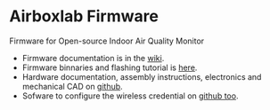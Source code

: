 # Airboxlab Firmware
Firmware for Open-source Indoor Air Quality Monitor

* Firmware documentation is in the [wiki](https://github.com/airboxlab/Firmware/wiki).
* Firmware binnaries and flashing tutorial is [here](https://github.com/airboxlab/FlashTool/wiki).
* Hardware documentation, assembly instructions, electronics and mechanical CAD on [github](https://github.com/airboxlab/Hardware).
* Sofware to configure the wireless credential on [github too](https://github.com/airboxlab/WifiConfigTool).
